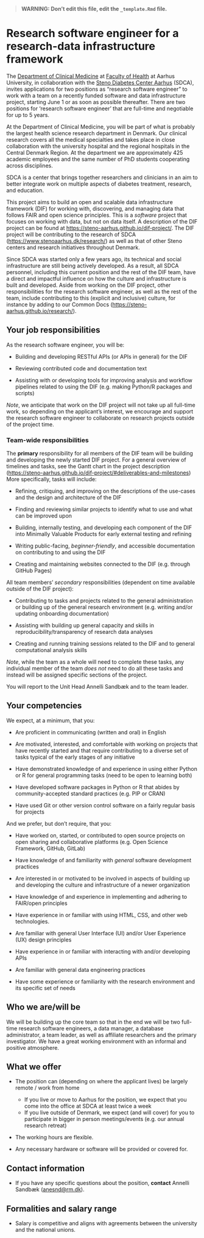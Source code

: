 > **WARNING: Don’t edit this file, edit the `_template.Rmd` file.**

# Research software engineer for a research-data infrastructure framework

<!--
Some resources for writing job descriptions:

- http://www.fortefoundation.org/site/DocServer/gendered_wording_JPSP.pdf?docID=16121
- https://www.linkedin.com/business/talent/blog/talent-acquisition/must-dos-for-writing-inclusive-job-descriptions
- https://harver.com/blog/inclusive-job-descriptions/
-->

The [Department of Clinical Medicine](https://clin.au.dk/) at [Faculty
of Health](https://health.au.dk/en/) at Aarhus University, in
collaboration with the [Steno Diabetes Center
Aarhus](https://www.stenoaarhus.dk/) (SDCA), invites applications for
two positions as “research software engineer” to work with a team on a
recently funded software and data infrastructure project, starting June
1 or as soon as possible thereafter. There are two positions for
‘research software engineer’ that are full-time and negotiable for up to
5 years.

At the Department of Clinical Medicine, you will be part of what is
probably the largest health science research department in Denmark. Our
clinical research covers all the medical specialties and takes place in
close collaboration with the university hospital and the regional
hospitals in the Central Denmark Region. At the department we are
approximately 425 academic employees and the same number of PhD students
cooperating across disciplines.

SDCA is a center that brings together researchers and clinicians in an
aim to better integrate work on multiple aspects of diabetes treatment,
research, and education.

This project aims to build an open and scalable data infrastructure
framework (DIF) for working with, discovering, and managing data that
follows FAIR and open science principles. This is a *software* project
that focuses on working with data, but not on data itself. A description
of the DIF project can be found at
<https://steno-aarhus.github.io/dif-project/>. The DIF project will be
contributing to the research of SDCA
(<https://www.stenoaarhus.dk/research/>) as well as that of other Steno
centers and research initiatives throughout Denmark.

Since SDCA was started only a few years ago, its technical and social
infrastructure are still being actively developed. As a result, all SDCA
personnel, including this current position and the rest of the DIF team,
have a direct and impactful influence on how the culture and
infrastructure is built and developed. Aside from working on the DIF
project, other responsibilities for the research software engineer, as
well as the rest of the team, include contributing to this (explicit and
inclusive) culture, for instance by adding to our Common Docs
(<https://steno-aarhus.github.io/research/>).

## Your job responsibilities

As the research software engineer, you will be:

-   Building and developing RESTful APIs (or APIs in general) for the
    DIF

-   Reviewing contributed code and documentation text

-   Assisting with or developing tools for improving analysis and
    workflow pipelines related to using the DIF (e.g. making Python/R
    packages and scripts)

*Note*, we anticipate that work on the DIF project will not take up all
full-time work, so depending on the applicant’s interest, we encourage
and support the research software engineer to collaborate on research
projects outside of the project time.

### Team-wide responsibilities

The **primary** responsibility for all members of the DIF team will be
building and developing the newly started DIF project. For a general
overview of timelines and tasks, see the Gantt chart in the project
description
(<https://steno-aarhus.github.io/dif-project/#deliverables-and-milestones>)
More specifically, tasks will include:

-   Refining, critiquing, and improving on the descriptions of the
    use-cases and the design and architecture of the DIF

-   Finding and reviewing similar projects to identify what to use and
    what can be improved upon

-   Building, internally testing, and developing each component of the
    DIF into Minimally Valuable Products for early external testing and
    refining

-   Writing public-facing, *beginner-friendly*, and accessible
    documentation on contributing to and using the DIF

-   Creating and maintaining websites connected to the DIF (e.g. through
    GitHub Pages)

All team members’ *secondary* responsibilities (dependent on time
available outside of the DIF project):

-   Contributing to tasks and projects related to the general
    administration or building up of the general research environment
    (e.g. writing and/or updating onboarding documentation)

-   Assisting with building up general capacity and skills in
    reproducibility/transparency of research data analyses

-   Creating and running training sessions related to the DIF and to
    general computational analysis skills

*Note*, while the team as a whole will need to complete these tasks, any
individual member of the team *does not* need to do all these tasks and
instead will be assigned specific sections of the project.

You will report to the Unit Head Annelli Sandbæk and to the team leader.

## Your competencies

We expect, at a minimum, that you:

-   Are proficient in communicating (written and oral) in English

-   Are motivated, interested, and comfortable with working on projects
    that have recently started and that require contributing to a
    diverse set of tasks typical of the early stages of any initiative

-   Have demonstrated knowledge of and experience in using either Python
    or R for general programming tasks (need to be open to learning
    both)

-   Have developed software packages in Python or R that abides by
    community-accepted standard practices (e.g. PIP or CRAN)

-   Have used Git or other version control software on a fairly regular
    basis for projects

And we prefer, but don’t require, that you:

-   Have worked on, started, or contributed to open source projects on
    open sharing and collaborative platforms (e.g. Open Science
    Framework, GitHub, GitLab)

-   Have knowledge of and familiarity with *general* software
    development practices

-   Are interested in or motivated to be involved in aspects of building
    up and developing the culture and infrastructure of a newer
    organization

-   Have knowledge of and experience in implementing and adhering to
    FAIR/open principles

-   Have experience in or familiar with using HTML, CSS, and other web
    technologies.

-   Are familiar with general User Interface (UI) and/or User Experience
    (UX) design principles

-   Have experience in or familiar with interacting with and/or
    developing APIs

-   Are familiar with general data engineering practices

-   Have some experience or familiarity with the research environment
    and its specific set of needs

## Who we are/will be

We will be building up the core team so that in the end we will be two
full-time research software engineers, a data manager, a database
administrator, a team leader, as well as affiliate researchers and the
primary investigator. We have a great working environment with an
informal and positive atmosphere.

## What we offer

-   The position can (depending on where the applicant lives) be largely
    remote / work from home

    -   If you live or move to Aarhus for the position, we expect that
        you come into the office at SDCA at least twice a week
    -   If you live outside of Denmark, we expect (and will cover) for
        you to participate in bigger in person meetings/events (e.g. our
        annual research retreat)

-   The working hours are flexible.

-   Any necessary hardware or software will be provided or covered for.

## Contact information

-   If you have any specific questions about the position, **contact**
    Annelli Sandbæk (<anesnd@rm.dk>).

## Formalities and salary range

-   Salary is competitive and aligns with agreements between the
    university and the national unions.
